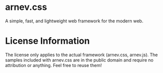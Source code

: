 # arnev.css
A simple, fast, and lightweight web framework for the modern web.

# License Information
The license only applies to the actual framework (arnev.css, arnev.js). The samples included with arnev.css are in the public domain and require no attribution or anything. Feel free to reuse them!
